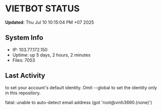 # VIETBOT STATUS
**Updated**: Thu Jul 10 10:15:04 PM +07 2025

## System Info
- IP: 103.77.172.150
- Uptime: up 5 days, 2 hours, 2 minutes
- Files: 7053

## Last Activity

to set your account's default identity.
Omit --global to set the identity only in this repository.

fatal: unable to auto-detect email address (got 'root@vinh3690.(none)')
